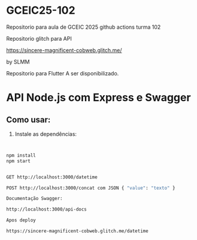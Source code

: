 # GCEIC25-102
Repositorio para aula de GCEIC 2025 github actions turma 102

Repositorio glitch para API

https://sincere-magnificent-cobweb.glitch.me/

by SLMM

Repositorio para Flutter A ser disponibilizado.



# API Node.js com Express e Swagger

## Como usar:

1. Instale as dependências:

```bash


npm install
npm start


GET http://localhost:3000/datetime

POST http://localhost:3000/concat com JSON { "value": "texto" }

Documentação Swagger:

http://localhost:3000/api-docs

Apos deploy

https://sincere-magnificent-cobweb.glitch.me/datetime

